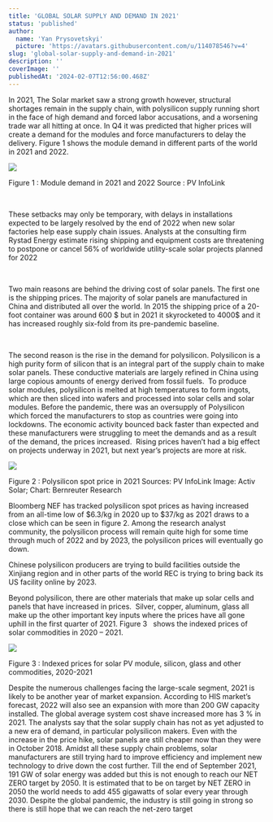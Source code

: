 ```yaml
---
title: 'GLOBAL SOLAR SUPPLY AND DEMAND IN 2021'
status: 'published'
author:
  name: 'Yan Prysovetskyi'
  picture: 'https://avatars.githubusercontent.com/u/114078546?v=4'
slug: 'global-solar-supply-and-demand-in-2021'
description: ''
coverImage: ''
publishedAt: '2024-02-07T12:56:00.468Z'
---
```


In 2021, The Solar market saw a strong growth however, structural shortages remain in the supply chain, with polysilicon supply running short in the face of high demand and forced labor accusations, and a worsening trade war all hitting at once. In Q4 it was predicted that higher prices will create a demand for the modules and force manufacturers to delay the delivery. Figure 1 shows the module demand in different parts of the world in 2021 and 2022.

![](https://ae-solar.com/wp-content/uploads/2021/12/image001.png)

Figure 1 : Module demand in 2021 and 2022 Source : PV InfoLink

 

These setbacks may only be temporary, with delays in installations expected to be largely resolved by the end of 2022 when new solar factories help ease supply chain issues. Analysts at the consulting firm Rystad Energy estimate rising shipping and equipment costs are threatening to postpone or cancel 56% of worldwide utility-scale solar projects planned for 2022

 

Two main reasons are behind the driving cost of solar panels. The first one is the shipping prices. The majority of solar panels are manufactured in China and distributed all over the world. In 2015 the shipping price of a 20-foot container was around 600 $ but in 2021 it skyrocketed to 4000$ and it has increased roughly six-fold from its pre-pandemic baseline.

 

The second reason is the rise in the demand for polysilicon. Polysilicon is a high purity form of silicon that is an integral part of the supply chain to make solar panels. These conductive materials are largely refined in China using large copious amounts of energy derived from fossil fuels.  To produce solar modules, polysilicon is melted at high temperatures to form ingots, which are then sliced into wafers and processed into solar cells and solar modules. Before the pandemic, there was an oversupply of Polysilicon which forced the manufacturers to stop as countries were going into lockdowns. The economic activity bounced back faster than expected and these manufacturers were struggling to meet the demands and as a result of the demand, the prices increased.  Rising prices haven’t had a big effect on projects underway in 2021, but next year’s projects are more at risk.

![](https://ae-solar.com/wp-content/uploads/2021/12/image002.jpg)

Figure 2 : Polysilicon spot price in 2021 Sources: PV InfoLink Image: Activ Solar; Chart: Bernreuter Research

Bloomberg NEF has tracked polysilicon spot prices as having increased from an all-time low of $6.3/kg in 2020 up to $37/kg as 2021 draws to a close which can be seen in figure 2. Among the research analyst community, the polysilicon process will remain quite high for some time through much of 2022 and by 2023, the polysilicon prices will eventually go down.

Chinese polysilicon producers are trying to build facilities outside the Xinjiang region and in other parts of the world REC is trying to bring back its US facility online by 2023.

Beyond polysilicon, there are other materials that make up solar cells and panels that have increased in prices.  Silver, copper, aluminum, glass all make up the other important key inputs where the prices have all gone uphill in the first quarter of 2021. Figure 3   shows the indexed prices of solar commodities in 2020 – 2021.

![](https://ae-solar.com/wp-content/uploads/2021/12/image003-e1640345314761.png)

Figure 3 : Indexed prices for solar PV module, silicon, glass and other commodities, 2020-2021

Despite the numerous challenges facing the large-scale segment, 2021 is likely to be another year of market expansion. According to HIS market’s forecast, 2022 will also see an expansion with more than 200 GW capacity installed. The global average system cost shave increased more has 3 % in 2021. The analysts say that the solar supply chain has not as yet adjusted to a new era of demand, in particular polysilicon makers. Even with the increase in the price hike, solar panels are still cheaper now than they were in October 2018. Amidst all these supply chain problems, solar manufacturers are still trying hard to improve efficiency and implement new technology to drive down the cost further. Till the end of September 2021, 191 GW of solar energy was added but this is not enough to reach our NET ZERO target by 2050. It is estimated that to be on target by NET ZERO in 2050 the world needs to add 455 gigawatts of solar every year through 2030. Despite the global pandemic, the industry is still going in strong so there is still hope that we can reach the net-zero target